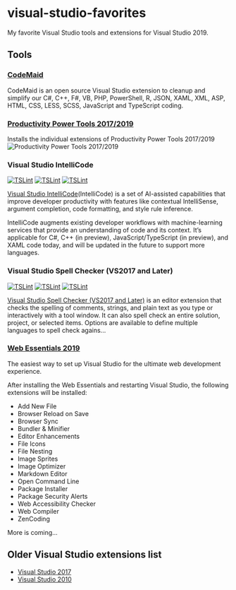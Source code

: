 # visual-studio-favorites

My favorite Visual Studio tools and extensions for Visual Studio 2019.

## Tools

### [CodeMaid](https://marketplace.visualstudio.com/items?itemName=SteveCadwallader.CodeMaid)
CodeMaid is an open source Visual Studio extension to cleanup and simplify our C#, C++, F#, VB, PHP, PowerShell, R, JSON, XAML, XML, ASP, HTML, CSS, LESS, SCSS, JavaScript and TypeScript coding.

### [Productivity Power Tools 2017/2019](https://marketplace.visualstudio.com/items?itemName=VisualStudioPlatformTeam.ProductivityPowerPack2017)
Installs the individual extensions of Productivity Power Tools 2017/2019
![Productivity Power Tools 2017/2019](https://visualstudioplatformteam.gallerycdn.vsassets.io/extensions/visualstudioplatformteam/productivitypowerpack2017/16.0/1543238163603/250957/1/PPT-Installer.PNG)

### Visual Studio IntelliCode

[![TSLint](https://vsmarketplacebadge.apphb.com/version-short/VisualStudioExptTeam.VSIntelliCode.svg)](https://marketplace.visualstudio.com/items?itemName=VisualStudioExptTeam.VSIntelliCode)
[![TSLint](https://vsmarketplacebadge.apphb.com/installs-short/VisualStudioExptTeam.VSIntelliCode.svg)](https://marketplace.visualstudio.com/items?itemName=VisualStudioExptTeam.VSIntelliCode)
[![TSLint](https://vsmarketplacebadge.apphb.com/rating-short/VisualStudioExptTeam.VSIntelliCode.svg)](https://marketplace.visualstudio.com/items?itemName=VisualStudioExptTeam.VSIntelliCode)

[Visual Studio IntelliCode](https://marketplace.visualstudio.com/items?itemName=VisualStudioExptTeam.VSIntelliCode)(IntelliCode) is a set of AI-assisted capabilities that improve developer productivity with features like contextual IntelliSense, argument completion, code formatting, and style rule inference.

IntelliCode augments existing developer workflows with machine-learning services that provide an understanding of code and its context. It’s applicable for C#, C++ (in preview), JavaScript/TypeScript (in preview), and XAML code today, and will be updated in the future to support more languages.

### Visual Studio Spell Checker (VS2017 and Later)

[![TSLint](https://vsmarketplacebadge.apphb.com/version-short/EWoodruff.VisualStudioSpellCheckerVS2017andLater.svg)](https://marketplace.visualstudio.com/items?itemName=EWoodruff.VisualStudioSpellCheckerVS2017andLater)
[![TSLint](https://vsmarketplacebadge.apphb.com/installs-short/EWoodruff.VisualStudioSpellCheckerVS2017andLater.svg)](https://marketplace.visualstudio.com/items?itemName=EWoodruff.VisualStudioSpellCheckerVS2017andLater)
[![TSLint](https://vsmarketplacebadge.apphb.com/rating-short/EWoodruff.VisualStudioSpellCheckerVS2017andLater.svg)](https://marketplace.visualstudio.com/items?itemName=EWoodruff.VisualStudioSpellCheckerVS2017andLater)

[Visual Studio Spell Checker (VS2017 and Later)](https://marketplace.visualstudio.com/items?itemName=EWoodruff.VisualStudioSpellCheckerVS2017andLater) is an editor extension that checks the spelling of comments, strings, and plain text as you type or interactively with a tool window. It can also spell check an entire solution, project, or selected items. Options are available to define multiple languages to spell check agains...

### [Web Essentials 2019](https://marketplace.visualstudio.com/items?itemName=MadsKristensen.WebEssentials2019)
The easiest way to set up Visual Studio for the ultimate web development experience.

After installing the Web Essentials and restarting Visual Studio, the following extensions will be installed:

- Add New File
- Browser Reload on Save
- Browser Sync
- Bundler & Minifier
- Editor Enhancements
- File Icons
- File Nesting
- Image Sprites
- Image Optimizer
- Markdown Editor
- Open Command Line
- Package Installer
- Package Security Alerts
- Web Accessibility Checker
- Web Compiler
- ZenCoding

More is coming...

## Older Visual Studio extensions list

- [Visual Studio 2017](VS2017.md)
- [Visual Studio 2010](VS2010.md)
